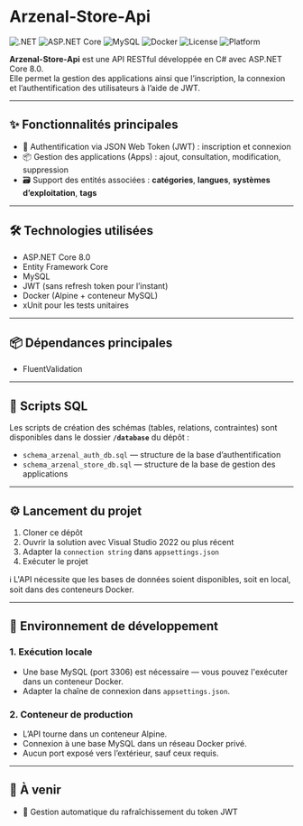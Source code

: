 # Arzenal-Store-Api

![.NET](https://img.shields.io/badge/.NET-8.0-blueviolet?logo=dotnet&logoColor=white)
![ASP.NET Core](https://img.shields.io/badge/ASP.NET%20Core-8.0-blue?logo=dotnet)
![MySQL](https://img.shields.io/badge/Database-MySQL-blue?logo=mysql&logoColor=white)
![Docker](https://img.shields.io/badge/Container-Docker-blue?logo=docker)
![License](https://img.shields.io/badge/Licence-Utilisation%20interdite-red)
![Platform](https://img.shields.io/badge/Platform-Windows%20%7C%20Linux-lightgrey)

**Arzenal-Store-Api** est une API RESTful développée en C# avec ASP.NET Core 8.0.  
Elle permet la gestion des applications ainsi que l’inscription, la connexion et l’authentification des utilisateurs à l’aide de JWT.

---

## ✨ Fonctionnalités principales

- 🔐 Authentification via JSON Web Token (JWT) : inscription et connexion  
- 📦 Gestion des applications (Apps) : ajout, consultation, modification, suppression  
- 🗃️ Support des entités associées : **catégories**, **langues**, **systèmes d’exploitation**, **tags**

---

## 🛠️ Technologies utilisées

- ASP.NET Core 8.0  
- Entity Framework Core  
- MySQL  
- JWT (sans refresh token pour l’instant)  
- Docker (Alpine + conteneur MySQL)  
- xUnit pour les tests unitaires  

---

## 📦 Dépendances principales

- FluentValidation  

---

## 📜 Scripts SQL

Les scripts de création des schémas (tables, relations, contraintes) sont disponibles dans le dossier **`/database`** du dépôt :

- `schema_arzenal_auth_db.sql` — structure de la base d’authentification  
- `schema_arzenal_store_db.sql` — structure de la base de gestion des applications  

---

## ⚙️ Lancement du projet

1. Cloner ce dépôt  
2. Ouvrir la solution avec Visual Studio 2022 ou plus récent  
3. Adapter la `connection string` dans `appsettings.json`  
4. Exécuter le projet  

ℹ️ L'API nécessite que les bases de données soient disponibles, soit en local, soit dans des conteneurs Docker.

---

## 🧪 Environnement de développement

### 1. Exécution locale

- Une base MySQL (port 3306) est nécessaire — vous pouvez l'exécuter dans un conteneur Docker.  
- Adapter la chaîne de connexion dans `appsettings.json`.

### 2. Conteneur de production

- L’API tourne dans un conteneur Alpine.  
- Connexion à une base MySQL dans un réseau Docker privé.  
- Aucun port exposé vers l’extérieur, sauf ceux requis.  

---

## 🔧 À venir

- 🔁 Gestion automatique du rafraîchissement du token JWT  

